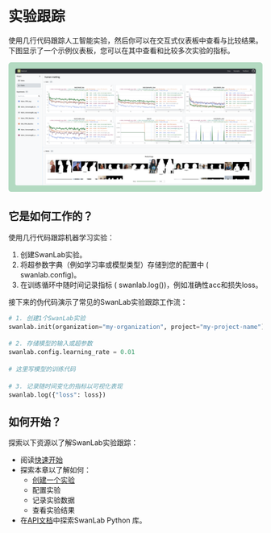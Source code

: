 # 实验跟踪

使用几行代码跟踪人工智能实验，然后你可以在交互式仪表板中查看与比较结果。  
下图显示了一个示例仪表板，您可以在其中查看和比较多次实验的指标。

![](/assets/swanlab-overview.png)

## 它是如何工作的？

使用几行代码跟踪机器学习实验：

1. 创建SwanLab实验。
2. 将超参数字典（例如学习率或模型类型）存储到您的配置中 ( swanlab.config)。
3. 在训练循环中随时间记录指标 ( swanlab.log())，例如准确性acc和损失loss。

接下来的伪代码演示了常见的SwanLab实验跟踪工作流：

```python
# 1. 创建1个SwanLab实验
swanlab.init(organization="my-organization", project="my-project-name")

# 2. 存储模型的输入或超参数
swanlab.config.learning_rate = 0.01

# 这里写模型的训练代码

# 3. 记录随时间变化的指标以可视化表现
swanlab.log({"loss": loss})
```

## 如何开始？

探索以下资源以了解SwanLab实验跟踪：

- 阅读[快速开始](/zh/guide_cloud/quick-start)
- 探索本章以了解如何：
  - [创建一个实验](/zh/guide_cloud/create-experiment)
  - 配置实验
  - 记录实验数据
  - 查看实验结果
- 在[API文档](/zh/api/api-index)中探索SwanLab Python 库。